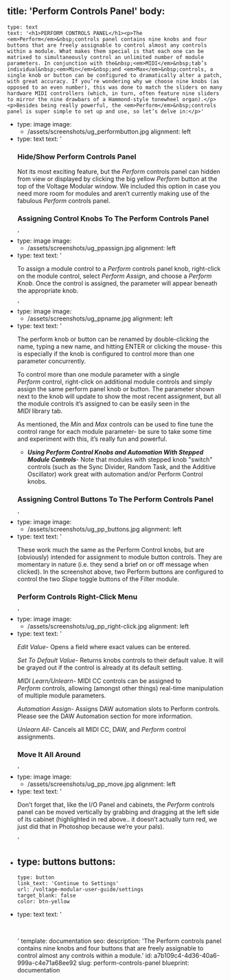 title: 'Perform Controls Panel'
body:
  -
    type: text
    text: '<h1>PERFORM CONTROLS PANEL</h1><p>The <em>Perform</em>&nbsp;controls panel contains nine knobs and four buttons that are freely assignable to control almost any controls within a module. What makes them special is that each one can be matrixed to simultaneously control an unlimited number of module parameters. In conjunction with the&nbsp;<em>MIDI</em>&nbsp;tab’s individual&nbsp;<em>Min</em>&nbsp;and <em>Max</em>&nbsp;controls, a single knob or button can be configured to dramatically alter a patch, with great accuracy. If you’re wondering why we choose nine knobs (as opposed to an even number), this was done to match the sliders on many hardware MIDI controllers (which, in turn, often feature nine sliders to mirror the nine drawbars of a Hammond-style tonewheel organ).</p><p>Besides being really powerful, the <em>Perform</em>&nbsp;controls panel is super simple to set up and use, so let’s delve in:</p>'
  -
    type: image
    image:
      - /assets/screenshots/ug_performbutton.jpg
    alignment: left
  -
    type: text
    text: '<h3>Hide/Show Perform Controls Panel</h3><p>Not its most exciting feature, but the <em>Perform</em>&nbsp;controls panel can hidden from view or displayed by clicking the big yellow <em>Perform</em>&nbsp;button at the top of the Voltage Modular window. We included this option in case you need more room for modules and aren’t currently making use of the fabulous <em>Perform</em>&nbsp;controls panel.</p><h3>Assigning Control Knobs To The Perform Controls Panel</h3>'
  -
    type: image
    image:
      - /assets/screenshots/ug_ppassign.jpg
    alignment: left
  -
    type: text
    text: '<p>To assign a module control to a <em>Perform</em>&nbsp;controls panel knob, right-click on the module control, select <em>Perform Assign</em>, and choose a <em>Perform Knob</em>. Once the control is assigned, the parameter will appear beneath the appropriate knob.</p>'
  -
    type: image
    image:
      - /assets/screenshots/ug_ppname.jpg
    alignment: left
  -
    type: text
    text: '<p>The perform knob or button can be renamed by double-clicking the name, typing a new name, and hitting ENTER or clicking the mouse- this is especially if the knob is configured to control more than one parameter concurrently.</p><p>To control more than one module parameter with a single <em>Perform</em>&nbsp;control, right-click on additional module controls and simply assign the same perform panel knob or button. The parameter shown next to the knob will update to show the most recent assignment, but all the module controls it’s assigned to can be easily seen in the <em>MIDI</em>&nbsp;library tab.</p><p>As mentioned, the <em>Min</em>&nbsp;and <em>Max</em>&nbsp;controls can be used to fine tune the control range for each module parameter- be sure to take some time and experiment with this, it’s really fun and powerful.</p><ul><li><strong><em>Using Perform Control Knobs and Automation With Stepped Module Controls</em></strong>- Note that modules with stepped knob "switch" controls (such as the Sync Divider, Random Task, and the Additive Oscillator) work great with automation and/or Perform Control knobs.<br></li></ul><h3>Assigning Control Buttons To The Perform Controls Panel</h3>'
  -
    type: image
    image:
      - /assets/screenshots/ug_pp_buttons.jpg
    alignment: left
  -
    type: text
    text: '<p>These work much the same as the Perform Control knobs, but are (obviously) intended for assignment to module button controls. They are momentary in nature (i.e. they send a brief on or off message when clicked). In the screenshot above, two Perform buttons are configured to control the two <em>Slope</em>&nbsp;toggle buttons of the Filter module.</p><h3>Perform Controls Right-Click Menu</h3>'
  -
    type: image
    image:
      - /assets/screenshots/ug_pp_right-click.jpg
    alignment: left
  -
    type: text
    text: '<p><em>Edit Value</em>- Opens a field where exact values can be entered.</p><p><em>Set To Default Value</em>- Returns knobs controls to their default value. It will be grayed out if the control is already at its default setting.</p><p><em>MIDI Learn/Unlearn</em>- MIDI CC controls can be assigned to <em>Perform</em>&nbsp;controls, allowing (amongst other things) real-time manipulation of multiple module parameters.</p><p><em>Automation Assign</em>- Assigns DAW automation slots to Perform controls. Please see the DAW Automation section for more information.</p><p><em>Unlearn All</em>- Cancels all MIDI CC, DAW, and <em>Perform</em>&nbsp;control assignments.</p><h3>Move It All Around</h3>'
  -
    type: image
    image:
      - /assets/screenshots/ug_pp_move.jpg
    alignment: left
  -
    type: text
    text: '<p>Don’t forget that, like the I/O Panel and cabinets, the <em>Perform</em>&nbsp;controls panel can be moved vertically by grabbing and dragging at the left side of its cabinet (highlighted in red above.. it doesn’t actually turn red, we just did that in Photoshop because we’re your pals).</p>'
  -
    type: buttons
    buttons:
      -
        type: button
        link_text: 'Continue to Settings'
        url: /voltage-modular-user-guide/settings
        target_blank: false
        color: btn-yellow
  -
    type: text
    text: '<p><br></p>'
template: documentation
seo:
  description: 'The Perform controls panel contains nine knobs and four buttons that are freely assignable to control almost any controls within a module.'
id: a7b109c4-4d36-40a6-999a-c4e71a68ee92
slug: perform-controls-panel
blueprint: documentation
